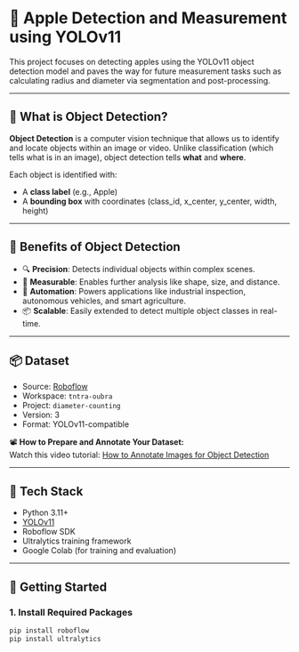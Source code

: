 # 🍎 Apple Detection and Measurement using YOLOv11

This project focuses on detecting apples using the YOLOv11 object detection model and paves the way for future measurement tasks such as calculating radius and diameter via segmentation and post-processing.

---

## 🧠 What is Object Detection?

**Object Detection** is a computer vision technique that allows us to identify and locate objects within an image or video. Unlike classification (which tells what is in an image), object detection tells **what** and **where**.

Each object is identified with:
- A **class label** (e.g., Apple)
- A **bounding box** with coordinates (class_id, x_center, y_center, width, height)

---

## 🎯 Benefits of Object Detection

- 🔍 **Precision**: Detects individual objects within complex scenes.
- 📏 **Measurable**: Enables further analysis like shape, size, and distance.
- 🤖 **Automation**: Powers applications like industrial inspection, autonomous vehicles, and smart agriculture.
- 📦 **Scalable**: Easily extended to detect multiple object classes in real-time.

---

## 📦 Dataset

- Source: [Roboflow](https://roboflow.com/)
- Workspace: `tntra-oubra`
- Project: `diameter-counting`
- Version: 3
- Format: YOLOv11-compatible

📽️ **How to Prepare and Annotate Your Dataset:**  
Watch this video tutorial: [How to Annotate Images for Object Detection](https://www.youtube.com/watch?v=a3SBRtILjPI)

---

## 🧰 Tech Stack

- Python 3.11+
- [YOLOv11](https://github.com/ultralytics/ultralytics)
- Roboflow SDK
- Ultralytics training framework
- Google Colab (for training and evaluation)

---

## 🚀 Getting Started

### 1. Install Required Packages

```bash
pip install roboflow
pip install ultralytics
